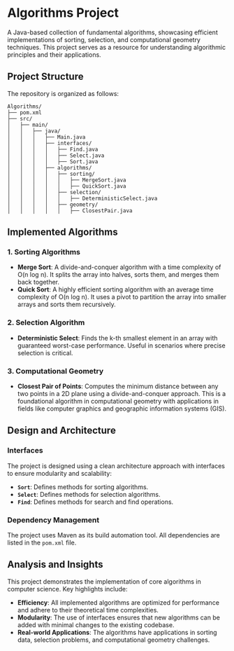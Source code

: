 # Algorithms Project

A Java-based collection of fundamental algorithms, showcasing efficient implementations of sorting, selection, and computational geometry techniques. This project serves as a resource for understanding algorithmic principles and their applications.

## Project Structure

The repository is organized as follows:

```
Algorithms/
├── pom.xml
├── src/
│   ├── main/
│   │   ├── java/
│   │   │   ├── Main.java
│   │   │   ├── interfaces/
│   │   │   │   ├── Find.java
│   │   │   │   ├── Select.java
│   │   │   │   ├── Sort.java
│   │   │   ├── algorithms/
│   │   │   │   ├── sorting/
│   │   │   │   │   ├── MergeSort.java
│   │   │   │   │   ├── QuickSort.java
│   │   │   │   ├── selection/
│   │   │   │   │   ├── DeterministicSelect.java
│   │   │   │   ├── geometry/
│   │   │   │   │   ├── ClosestPair.java
```

## Implemented Algorithms

### 1. Sorting Algorithms
- **Merge Sort**: A divide-and-conquer algorithm with a time complexity of O(n log n). It splits the array into halves, sorts them, and merges them back together.
- **Quick Sort**: A highly efficient sorting algorithm with an average time complexity of O(n log n). It uses a pivot to partition the array into smaller arrays and sorts them recursively.

### 2. Selection Algorithm
- **Deterministic Select**: Finds the k-th smallest element in an array with guaranteed worst-case performance. Useful in scenarios where precise selection is critical.

### 3. Computational Geometry
- **Closest Pair of Points**: Computes the minimum distance between any two points in a 2D plane using a divide-and-conquer approach. This is a foundational algorithm in computational geometry with applications in fields like computer graphics and geographic information systems (GIS).

## Design and Architecture

### Interfaces
The project is designed using a clean architecture approach with interfaces to ensure modularity and scalability:
- **`Sort`**: Defines methods for sorting algorithms.
- **`Select`**: Defines methods for selection algorithms.
- **`Find`**: Defines methods for search and find operations.

### Dependency Management
The project uses Maven as its build automation tool. All dependencies are listed in the `pom.xml` file.

## Analysis and Insights

This project demonstrates the implementation of core algorithms in computer science. Key highlights include:
- **Efficiency**: All implemented algorithms are optimized for performance and adhere to their theoretical time complexities.
- **Modularity**: The use of interfaces ensures that new algorithms can be added with minimal changes to the existing codebase.
- **Real-world Applications**: The algorithms have applications in sorting data, selection problems, and computational geometry challenges.
